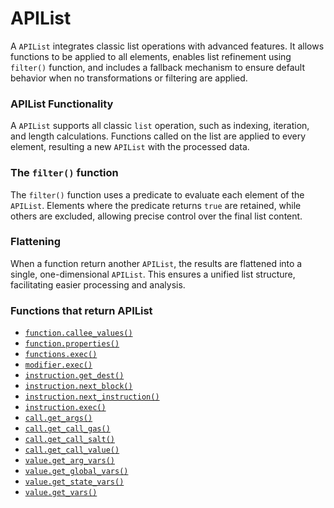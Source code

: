 # APIList

A `APIList` integrates classic list operations with advanced features. It allows functions to be applied to all elements, enables list refinement using `filter()` function, and includes a fallback mechanism to ensure default behavior when no transformations or filtering are applied.&#x20;

### APIList Functionality

A `APIList` supports all classic `list` operation, such as indexing, iteration, and length calculations. Functions called on the list are applied to every element, resulting a new `APIList` with the processed data.

### The `filter()` function

The `filter()` function uses a predicate to evaluate each element of the `APIList`. Elements where the predicate returns `true` are retained, while others are excluded, allowing precise control over the final list content.

### Flattening

When a function return another `APIList`, the results are flattened into a single, one-dimensional `APIList`. This ensures a unified list structure, facilitating easier processing and analysis.



### Functions that return APIList

* [`function.callee_values()`](../callable/callable.callee\_values.md)
* [`function.properties()`](../callable/function/function.properties.md)
* [`functions.exec()`](../callables/functions/functions.exec.md)
* [`modifier.exec()`](../callables/modifiers/modifiers.exec.md)
* [`instruction.get_dest()`](../instruction/instruction.get\_dest.md)
* [`instruction.next_block()`](../instruction/instruction.next\_block.md)
* [`instruction.next_instruction()`](../instruction/instruction.next\_instruction.md)
* [`instruction.exec()`](../instructions/instructions.exec.md)
* [`call.get_args()`](../value/call/call.get\_args.md)
* [`call.get_call_gas()`](../value/call/call.get\_call\_gas.md)
* [`call.get_call_salt()`](../value/call/call.get\_call\_salt.md)
* [`call.get_call_value()`](../value/call/call.get\_call\_value.md)
* [`value.get_arg_vars()`](../value/value/value.get\_arg\_vars.md)
* [`value.get_global_vars()`](../value/value/value.get\_global\_vars.md)
* [`value.get_state_vars()`](../value/value/value.get\_state\_vars.md)
* [`value.get_vars()`](../value/value/value.get\_vars.md)

